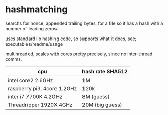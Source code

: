 # hashmatching
searchs for nonce, appended trailing bytes, for a file so it has a hash with a number of leading zeros.

uses standard lib hashing code, so supports what it does, see; executables/readme/usage

multihreaded, scales with cores pretty precisely, since no inter-thread comms.

|cpu|hash rate SHA512|
|-------------------|--------------------------|
|intel core2 2.6GHz | 1M|
|raspberry pi3, 4core 1.2GHz | 120k|
|inter i7 7700K  4.2GHz  |  8M (guess)|
|Threadripper 1920X 4GHz |  20M (big guess)|

